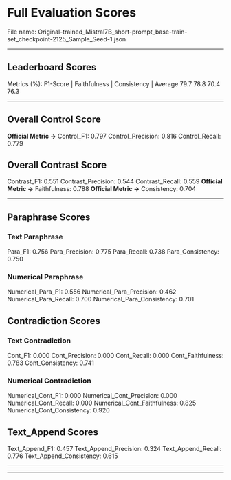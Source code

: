 # Full Evaluation Scores

File name: Original-trained_Mistral7B_short-prompt_base-train-set_checkpoint-2125_Sample_Seed-1.json


---

## Leaderboard Scores

Metrics (%): F1-Score | Faithfulness | Consistency | Average
                79.7        78.8          70.4        76.3

---

## Overall Control Score

**Official Metric ->** Control_F1: 0.797
Control_Precision: 0.816
Control_Recall: 0.779

## Overall Contrast Score

Contrast_F1: 0.551
Contrast_Precision: 0.544
Contrast_Recall: 0.559
**Official Metric ->** Faithfulness: 0.788
**Official Metric ->** Consistency: 0.704

---


## Paraphrase Scores


### Text Paraphrase

Para_F1: 0.756
Para_Precision: 0.775
Para_Recall: 0.738
Para_Consistency: 0.750


### Numerical Paraphrase

Numerical_Para_F1: 0.556
Numerical_Para_Precision: 0.462
Numerical_Para_Recall: 0.700
Numerical_Para_Consistency: 0.701


## Contradiction Scores


### Text Contradiction

Cont_F1: 0.000
Cont_Precision: 0.000
Cont_Recall: 0.000
Cont_Faithfulness: 0.783
Cont_Consistency: 0.741


### Numerical Contradiction

Numerical_Cont_F1: 0.000
Numerical_Cont_Precision: 0.000
Numerical_Cont_Recall: 0.000
Numerical_Cont_Faithfulness: 0.825
Numerical_Cont_Consistency: 0.920


## Text_Append Scores

Text_Append_F1: 0.457
Text_Append_Precision: 0.324
Text_Append_Recall: 0.776
Text_Append_Consistency: 0.615

---


---

